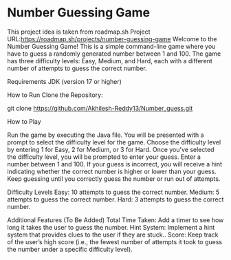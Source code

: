 # Number Guessing Game

This project idea is taken from roadmap.sh
Project URL:https://roadmap.sh/projects/number-guessing-game
Welcome to the Number Guessing Game! This is a simple command-line game where you have to guess a randomly generated number between 1 and 100. The game has three difficulty levels: Easy, Medium, and Hard, each with a different number of attempts to guess the correct number.

Requirements
JDK (version 17 or higher)

How to Run
Clone the Repository:

git clone https://github.com/Akhilesh-Reddy13/Number_guess.git

How to Play

Run the game by executing the Java file.
You will be presented with a prompt to select the difficulty level for the game.
Choose the difficulty level by entering 1 for Easy, 2 for Medium, or 3 for Hard.
Once you've selected the difficulty level, you will be prompted to enter your guess.
Enter a number between 1 and 100.
If your guess is incorrect, you will receive a hint indicating whether the correct number is higher or lower than your guess.
Keep guessing until you correctly guess the number or run out of attempts.

Difficulty Levels
Easy: 10 attempts to guess the correct number.
Medium: 5 attempts to guess the correct number.
Hard: 3 attempts to guess the correct number.


Additional Features (To Be Added)
Total Time Taken: Add a timer to see how long it takes the user to guess the number.
Hint System: Implement a hint system that provides clues to the user if they are stuck..
Score: Keep track of the user’s high score (i.e., the fewest number of attempts it took to guess the number under a specific difficulty level).
